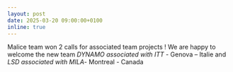 ```yaml
---
layout: post
date: 2025-03-20 09:00:00+0100
inline: true
---
```

Malice team won 2 calls for associated team projects ! We are happy to welcome the new team <em> DYNAMO associated with ITT</em> - Genova – Italie and  <em> LSD associated with MILA</em>- Montreal - Canada 


